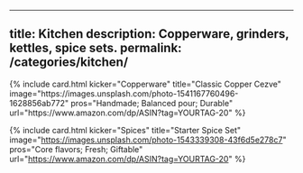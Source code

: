 
---
title: Kitchen
description: Copperware, grinders, kettles, spice sets.
permalink: /categories/kitchen/
---

<div class="grid">
  {% include card.html
     kicker="Copperware"
     title="Classic Copper Cezve"
     image="https://images.unsplash.com/photo-1541167760496-1628856ab772"
     pros="Handmade; Balanced pour; Durable"
     url="https://www.amazon.com/dp/ASIN?tag=YOURTAG-20" %}

  {% include card.html
     kicker="Spices"
     title="Starter Spice Set"
     image="https://images.unsplash.com/photo-1543339308-43f6d5e278c7"
     pros="Core flavors; Fresh; Giftable"
     url="https://www.amazon.com/dp/ASIN?tag=YOURTAG-20" %}
</div>
